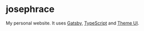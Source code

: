 # josephrace

My personal website. It uses [Gatsby](https://www.gatsbyjs.org/), [TypeScript](https://www.typescriptlang.org/) and [Theme UI](https://theme-ui.com/).
